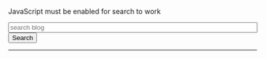 <noscript>JavaScript must be enabled for search to work</noscript>
<div id="searchbox">
<input id="query" type="text" value="" size="60" placeholder="search blog"> <input id="search" type="submit" value="Search"></div>
<hr>
<div id="results"></div>
